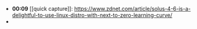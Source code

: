 - **00:09** [[quick capture]]:  https://www.zdnet.com/article/solus-4-6-is-a-delightful-to-use-linux-distro-with-next-to-zero-learning-curve/
-